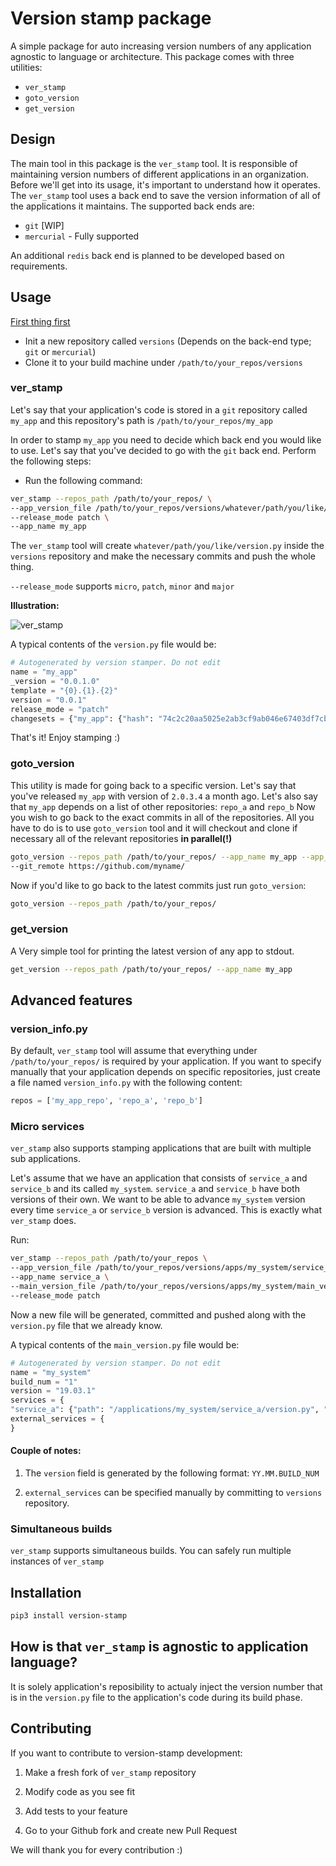 # Version stamp package

A simple package for auto increasing version numbers of any application agnostic to language or architecture. This package comes with three utilities:

* `ver_stamp`
* `goto_version`
* `get_version`



## Design

The main tool in this package is the `ver_stamp` tool. It is responsible of maintaining version numbers of different applications in an organization.  Before we'll get into its usage, it's important to understand how it operates. The `ver_stamp` tool uses a  back end to save the version information of all of the applications it maintains. The supported back ends are:

*  `git` [WIP]
* `mercurial` - Fully supported

An additional `redis` back end is planned to be developed based on requirements.



## Usage

<u>First thing first</u>

- Init a new repository called `versions` (Depends on the back-end type; `git` or `mercurial`)
- Clone it to your build machine under `/path/to/your_repos/versions`



### ver_stamp

Let's say that your application's code is stored in a `git` repository called `my_app` and this repository's path is `/path/to/your_repos/my_app`

In order to stamp `my_app` you need to decide which back end you would like to use. Let's say that you've decided to go with the `git` back end.  Perform the following steps:

* Run the following command:

```sh
ver_stamp --repos_path /path/to/your_repos/ \
--app_version_file /path/to/your_repos/versions/whatever/path/you/like/version.py \
--release_mode patch \
--app_name my_app
```

The `ver_stamp` tool will create `whatever/path/you/like/version.py` inside the `versions` repository and make the necessary commits and push the whole thing. 

`--release_mode` supports `micro`, `patch`, `minor` and `major`

**Illustration:**

![ver_stamp](https://user-images.githubusercontent.com/5350434/55154276-09d0d480-515d-11e9-8add-f2cb42da3666.jpg)


A typical contents of the `version.py` file would be:

```python
# Autogenerated by version stamper. Do not edit
name = "my_app"
_version = "0.0.1.0"
template = "{0}.{1}.{2}"
version = "0.0.1"
release_mode = "patch"
changesets = {"my_app": {"hash": "74c2c20aa5025e2ab3cf9ab046e67403df7cb124", "vcs_type": "git"}}
```



That's it! Enjoy stamping :)



### goto_version

This utility is made for going back to a specific version. Let's say that you've released `my_app` with version of `2.0.3.4` a month ago. Let's also say that `my_app` depends on a list of other repositories: `repo_a` and `repo_b`  Now you wish to go back to the exact commits in all of the repositories. All you have to do is to use `goto_version` tool and it will checkout  and clone if necessary all of the relevant repositories **in parallel(!)**



```sh
goto_version --repos_path /path/to/your_repos/ --app_name my_app --app_version 2.0.3.4
--git_remote https://github.com/myname/
```



Now if you'd like to go back to the latest commits just run `goto_version`:

```sh
goto_version --repos_path /path/to/your_repos/
```



### get_version

A Very simple tool for printing the latest version of any app to stdout. 

```sh
get_version --repos_path /path/to/your_repos/ --app_name my_app
```



## Advanced features

### version_info.py

By default, `ver_stamp` tool will assume that everything under `/path/to/your_repos/` is required by your application. If you want to specify manually that your application depends on specific repositories, just create a file named `version_info.py` with the following content:

```python
repos = ['my_app_repo', 'repo_a', 'repo_b']
```



### Micro services

`ver_stamp` also supports stamping applications that are built with multiple sub applications. 

Let's assume that we have an application that consists of `service_a` and `service_b` and its called `my_system`. `service_a` and `service_b` have both versions of their own. We want to be able to advance `my_system` version every time `service_a` or `service_b` version is advanced. This is exactly what `ver_stamp` does. 

Run:

```sh
ver_stamp --repos_path /path/to/your_repos \
--app_version_file /path/to/your_repos/versions/apps/my_system/service_a/version.py \
--app_name service_a \
--main_version_file /path/to/your_repos/versions/apps/my_system/main_version.py \
--release_mode patch
```



Now a new file will be generated, committed and pushed along with the `version.py` file that we already know.

A typical contents of the `main_version.py` file would be:

```python
# Autogenerated by version stamper. Do not edit
name = "my_system"
build_num = "1"
version = "19.03.1"
services = {
"service_a": {"path": "/applications/my_system/service_a/version.py", "version": "0.0.1.0"}}
external_services = {
}
```



#### Couple of notes:

1. The `version` field is generated by the following format: `YY.MM.BUILD_NUM`

2. `external_services` can be specified manually by committing to `versions` repository.



### Simultaneous builds

`ver_stamp`  supports simultaneous builds. You can safely run multiple instances of `ver_stamp`



## Installation

```sh
pip3 install version-stamp
```

## How is that `ver_stamp` is agnostic to application language?
It is solely application's reposibility to actualy inject the version number that is in the `version.py` file to the application's code during its build phase. 


## Contributing

If you want to contribute to version-stamp development:

1. Make a fresh fork of `ver_stamp` repository

2. Modify code as you see fit

3. Add tests to your feature

4. Go to your Github fork and create new Pull Request

   

We will thank you for every contribution :)

